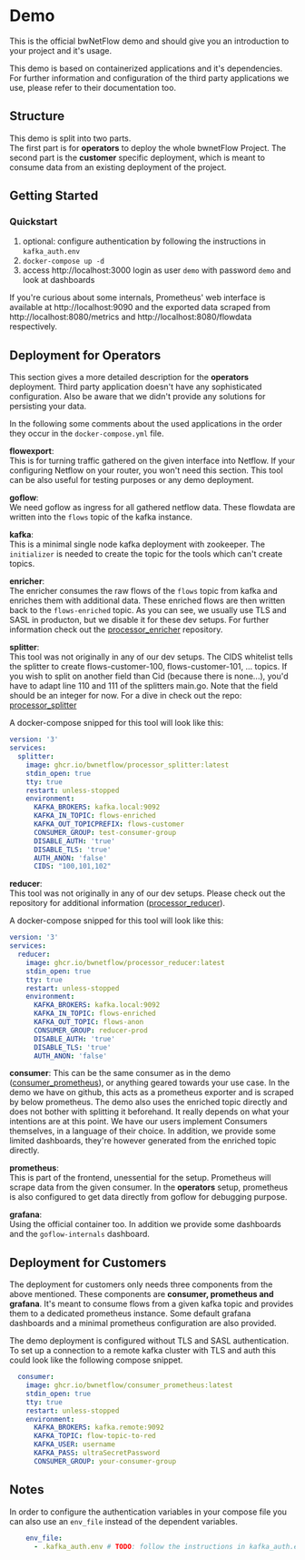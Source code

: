 # Demo

This is the official bwNetFlow demo and should give you an introduction to your project and it's usage.

This demo is based on containerized applications and it's dependencies. For further information and configuration of the third party applications we use, please refer to their documentation too.  

## Structure

This demo is split into two parts.  
The first part is for **operators** to deploy the whole bwnetFlow Project. The second part is the **customer** specific deployment, which is meant to consume data from an existing deployment of the project.

## Getting Started

### Quickstart

1. optional: configure authentication by following the instructions in `kafka_auth.env`
2. `docker-compose up -d`
3. access http://localhost:3000 login as user `demo` with password `demo` and look at dashboards

If you're curious about some internals, Prometheus' web interface is available
at http://localhost:9090 and the exported data scraped from
http://localhost:8080/metrics and http://localhost:8080/flowdata respectively.

## Deployment for Operators

This section gives a more detailed description for the **operators** deployment. Third party application doesn't have any sophisticated configuration. Also be aware that we didn't provide any solutions for persisting your data.  

In the following some comments about the used applications in the order they occur in the `docker-compose.yml` file.  

**flowexport**:  
This is for turning traffic gathered on the given interface into Netflow.
If your configuring Netflow on your router, you won't need this section.
This tool can be also useful for testing purposes or any demo deployment.

**goflow**:  
We need goflow as ingress for all gathered netflow data. These flowdata are written into the `flows` topic of the kafka instance.

**kafka**:  
This is a minimal single node kafka deployment with zookeeper. The `initializer` is needed to create the topic for the tools which can't create topics.

**enricher**:  
The enricher consumes the raw flows of the `flows` topic from kafka and enriches them with additional data.
These enriched flows are then written back to the `flows-enriched` topic.
As you can see, we usually use TLS and SASL in producton, but we disable it for these dev setups.
For further information check out the [processor_enricher](https://github.com/bwNetFlow/processor_enricher) repository.

**splitter**:  
This tool was not originally in any of our dev setups.
The CIDS whitelist tells the splitter to create flows-customer-100,
flows-customer-101, ... topics. If you wish to split on another field
than Cid (because there is none...), you'd have to adapt line 110 and 111
of the splitters main.go. Note that the field should be an integer for now.
For a dive in check out the repo: [processor_splitter](https://github.com/bwNetFlow/processor_splitter) 

A docker-compose snipped for this tool will look like this:  

```yaml
version: '3'
services:
  splitter:
    image: ghcr.io/bwnetflow/processor_splitter:latest
    stdin_open: true
    tty: true
    restart: unless-stopped
    environment:
      KAFKA_BROKERS: kafka.local:9092
      KAFKA_IN_TOPIC: flows-enriched
      KAFKA_OUT_TOPICPREFIX: flows-customer
      CONSUMER_GROUP: test-consumer-group
      DISABLE_AUTH: 'true'
      DISABLE_TLS: 'true'
      AUTH_ANON: 'false'
      CIDS: "100,101,102"
```

**reducer**:  
This tool was not originally in any of our dev setups. Please check out the repository for additional information ([processor_reducer](https://github.com/bwNetFlow/processor_reducer)).

A docker-compose snipped for this tool will look like this:  

```yaml
version: '3'
services:
  reducer:
    image: ghcr.io/bwnetflow/processor_reducer:latest
    stdin_open: true
    tty: true
    restart: unless-stopped
    environment:
      KAFKA_BROKERS: kafka.local:9092
      KAFKA_IN_TOPIC: flows-enriched
      KAFKA_OUT_TOPIC: flows-anon
      CONSUMER_GROUP: reducer-prod
      DISABLE_AUTH: 'true'
      DISABLE_TLS: 'true'
      AUTH_ANON: 'false'
```

**consumer**:
This can be the same consumer as in the demo ([consumer_prometheus](https://github.com/bwNetFlow/consumer_prometheus)), or anything geared towards your use case.
In the demo we have on github, this acts as a prometheus exporter and is scraped by below prometheus.
The demo also uses the enriched topic directly and does not bother with splitting it beforehand.
It really depends on what your intentions are at this point.
We have our users implement Consumers themselves, in a language of their choice.
In addition, we provide some limited dashboards, they're however
generated from the enriched topic directly.

**prometheus**:  
This is part of the frontend, unessential for the setup. Prometheus will scrape data from the given consumer.
In the **operators** setup, prometheus is also configured to get data directly from goflow for debugging purpose. 

**grafana**:  
Using the official container too. In addition we provide some dashboards and the `goflow-internals` dashboard.

## Deployment for Customers

The deployment for customers only needs three components from the above mentioned.
These components are **consumer, prometheus and grafana**.
It's meant to consume flows from a given kafka topic and provides them to a dedicated prometheus instance.
Some default grafana dashboards and a minimal prometheus configuration are also provided.  

The demo deployment is configured without TLS and SASL authentication.
To set up a connection to a remote kafka cluster with TLS and auth this could look like the following compose snippet.

```yaml
  consumer:
    image: ghcr.io/bwnetflow/consumer_prometheus:latest
    stdin_open: true
    tty: true
    restart: unless-stopped
    environment:
      KAFKA_BROKERS: kafka.remote:9092
      KAFKA_TOPIC: flow-topic-to-red
      KAFKA_USER: username
      KAFKA_PASS: ultraSecretPassword
      CONSUMER_GROUP: your-consumer-group
```

## Notes

In order to configure the authentication variables in your compose file you can also use an `env_file` instead of the dependent variables.

```yaml
    env_file:
      - .kafka_auth.env # TODO: follow the instructions in kafka_auth.env
```